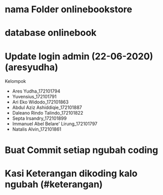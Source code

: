 # nama Folder onlinebookstore
# database onlinebook
# Update login admin (22-06-2020) (aresyudha)

Kelompok

- Ares Yudha_172101794
- Yuvensius_172101791
- Ari Eko Widodo_172101863
- Abdul Aziz Ashiddiqie_172101887
- Daleano Rindo Talindo_172101822
- Septa Irsandry_172101899
- Immanuel Abel Belare' Lirung_172101797
- Natalis Alvin_172101861

# Buat Commit setiap ngubah coding 

# Kasi Keterangan dikoding kalo ngubah (#keterangan)


